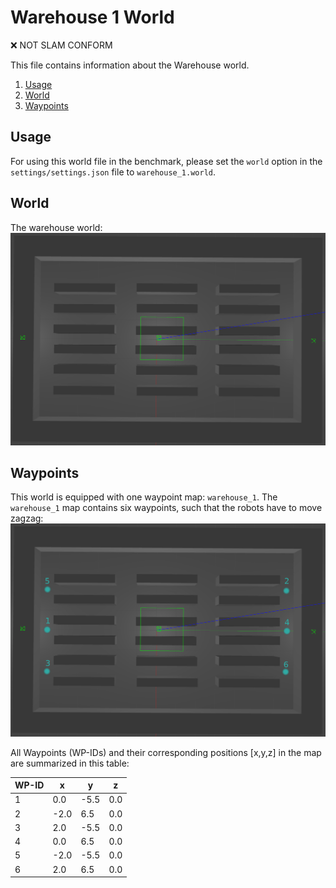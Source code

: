 # Warehouse 1 World
:x: NOT SLAM CONFORM

This file contains information about the Warehouse world.
1. [Usage](#usage)
2. [World](#world)
3. [Waypoints](#waypoints)

## Usage
For using this world file in the benchmark, please set the `world` option 
in the `settings/settings.json` file to `warehouse_1.world`. 

## World
The warehouse world:
![alt text](../res/imgs/worlds/warehouse_1.png "warehouse_1_world")

## Waypoints
This world is equipped with one waypoint map: `warehouse_1`.
The `warehouse_1` map contains six waypoints, such that the robots have to
move zagzag:
![alt text](../res/imgs/wp_maps/warehouse_1.png "warehouse_1")

All Waypoints (WP-IDs) and their corresponding positions
[x,y,z] in the map are summarized in this table: 

WP-ID | x | y | z
--- | --- | --- | ---
1 | 0.0 | -5.5 | 0.0
2 | -2.0 | 6.5 | 0.0
3 | 2.0 | -5.5 | 0.0
4 | 0.0 | 6.5 | 0.0
5 | -2.0 | -5.5 | 0.0
6 | 2.0 | 6.5 | 0.0
